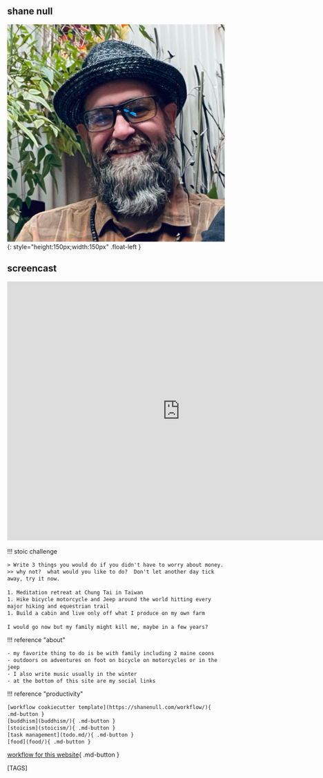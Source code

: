 
## shane null

![shane null](images/shane0.png){: style="height:150px;width:150px" .float-left }

## screencast

<iframe width="800" height="600" src="https://www.youtube.com/embed/ET8tI10G0lo" title="shanenull.com screencast" frameborder="0" allow="accelerometer; autoplay; clipboard-write; encrypted-media; gyroscope; picture-in-picture; web-share" allowfullscreen></iframe>

!!! stoic challenge

    > Write 3 things you would do if you didn't have to worry about money.
    >> why not?  what would you like to do?  Don't let another day tick away, try it now.

    1. Meditation retreat at Chung Tai in Taiwan
    1. Hike bicycle motorcycle and Jeep around the world hitting every major hiking and equestrian trail
    1. Build a cabin and live only off what I produce on my own farm

    I would go now but my family might kill me, maybe in a few years?

!!! reference "about"

    - my favorite thing to do is be with family including 2 maine coons
    - outdoors on adventures on foot on bicycle on motorcycles or in the jeep
    - I also write music usually in the winter
    - at the bottom of this site are my social links 

!!! reference "productivity"

    [workflow cookiecutter template](https://shanenull.com/workflow/){ .md-button } 
    [buddhism](buddhism/){ .md-button } 
    [stoicism](stoicism/){ .md-button }
    [task management](todo.md/){ .md-button } 
    [food](food/){ .md-button } 

[workflow for this website](_workflow.md){ .md-button }

[TAGS]
